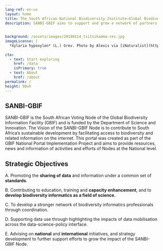 ```yaml
---
lang-ref: en-us
layout: home
title: The South African National Biodiversity Institute–Global Biodiversity Information Facility
description: SANBI-GBIF aims to support and grow a network of partners in biodiversity informatics through data mobilisation, capacity enhancement, publication and use. The Node provides   access to biodiversity occurrence records published by South African Institutions. |  
 
     
background: /assets/images/20180114_tsitsikamma-res.jpg
imageLicense: |
  *Xylaria hypoxylon* (L.) Grev. Photo by Alexis via [iNaturalist](https://www.gbif.org/occurrence/2542961803)
 
cta:
  - text: Start exploring
    href: /data
    isPrimary: true
  - text: About
    href: /about
permalink: /
height: 90vh
---
```

## **SANBI-GBIF** 

SANBI-GBIF is the South African Voting  Node of the Global Biodiversity Information Facility (GBIF) and is funded by the
Department of Science and Innovation. 
The Vision of the SANBI-GBIF Node is to contribute to South Africa’s sustainable development by facilitating access 
to biodiversity and related information on the internet.
This portal was created as part of the GBIF National Portal Implementation Project and aims to provide resources, 
news and information of activities and efforts of Nodes at the National level.

## **Strategic Objectives**

A. Promoting the **sharing of data** and information under a common set of **standards**.

B. Contributing to education, training and **capacity enhancement**, and to **develop biodiversity informatics 
       as a field of science.**

C. To develop a stronger network of biodiversity informatics professionals through coordination. 

D. Supporting data use through highlighting the impacts of data mobilisation across the data-science-policy interface.

E. Advising on **national** and **international** initiatives, and strategy development to further support efforts to 
grow the impact of the SANBI-GBIF Node.











